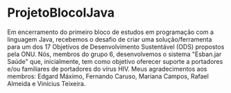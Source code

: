 # ProjetoBlocoIJava
Em encerramento do primeiro bloco de estudos em programação com a linguagem Java, recebemos o desafio de criar uma solução/ferramenta para um dos 17 Objetivos de Desenvolvimento Sustentável (ODS) propostos pela ONU. 
Nós, membros do grupo 6, desenvolvemos o sistema "Esban.jar Saúde" que, inicialmente, tem como objetivo oferecer suporte a portadores e/ou familiares de portadores do vírus HIV.
Meus agradecimentos aos membros: Edgard Máximo, Fernando Caruso, Mariana Campos, Rafael Almeida e Vinícius Teixeira.
